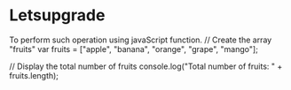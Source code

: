 # Letsupgrade
To perform such operation using javaScript function.
// Create the array "fruits"
var fruits = ["apple", "banana", "orange", "grape", "mango"];

// Display the total number of fruits
console.log("Total number of fruits: " + fruits.length);
